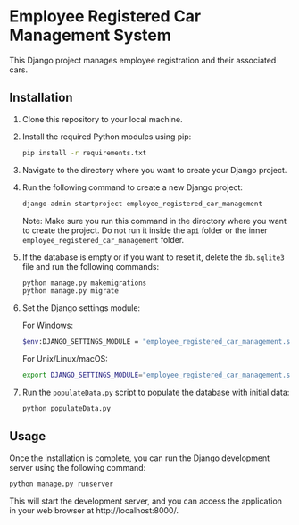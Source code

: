 # Employee Registered Car Management System

This Django project manages employee registration and their associated cars.

## Installation

1. Clone this repository to your local machine.

2. Install the required Python modules using pip:

    ```bash
    pip install -r requirements.txt
    ```

3. Navigate to the directory where you want to create your Django project.

4. Run the following command to create a new Django project:

    ```bash
    django-admin startproject employee_registered_car_management
    ```

   Note: Make sure you run this command in the directory where you want to create the project. Do not run it inside the `api` folder or the inner `employee_registered_car_management` folder.

5. If the database is empty or if you want to reset it, delete the `db.sqlite3` file and run the following commands:

    ```bash
    python manage.py makemigrations
    python manage.py migrate
    ```

6. Set the Django settings module:

    For Windows:

    ```bash
    $env:DJANGO_SETTINGS_MODULE = "employee_registered_car_management.settings"
    ```

    For Unix/Linux/macOS:

    ```bash
    export DJANGO_SETTINGS_MODULE="employee_registered_car_management.settings"
    ```

7. Run the `populateData.py` script to populate the database with initial data:

    ```bash
    python populateData.py
    ```

## Usage

Once the installation is complete, you can run the Django development server using the following command:

```bash
python manage.py runserver
```

This will start the development server, and you can access the application in your web browser at http://localhost:8000/.


